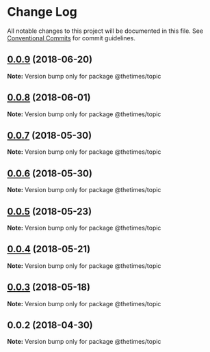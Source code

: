# Change Log

All notable changes to this project will be documented in this file.
See [Conventional Commits](https://conventionalcommits.org) for commit guidelines.

<a name="0.0.9"></a>
## [0.0.9](https://github.com/newsuk/times-xnative/compare/@thetimes/topic@0.0.8...@thetimes/topic@0.0.9) (2018-06-20)




**Note:** Version bump only for package @thetimes/topic

<a name="0.0.8"></a>
## [0.0.8](https://github.com/newsuk/times-xnative/compare/@thetimes/topic@0.0.7...@thetimes/topic@0.0.8) (2018-06-01)




**Note:** Version bump only for package @thetimes/topic

<a name="0.0.7"></a>
## [0.0.7](https://github.com/newsuk/times-xnative/compare/@thetimes/topic@0.0.6...@thetimes/topic@0.0.7) (2018-05-30)




**Note:** Version bump only for package @thetimes/topic

<a name="0.0.6"></a>
## [0.0.6](https://github.com/newsuk/times-xnative/compare/@thetimes/topic@0.0.5...@thetimes/topic@0.0.6) (2018-05-30)




**Note:** Version bump only for package @thetimes/topic

<a name="0.0.5"></a>
## [0.0.5](https://github.com/newsuk/times-xnative/compare/@thetimes/topic@0.0.4...@thetimes/topic@0.0.5) (2018-05-23)




**Note:** Version bump only for package @thetimes/topic

<a name="0.0.4"></a>
## [0.0.4](https://github.com/newsuk/times-xnative/compare/@thetimes/topic@0.0.3...@thetimes/topic@0.0.4) (2018-05-21)




**Note:** Version bump only for package @thetimes/topic

<a name="0.0.3"></a>
## [0.0.3](https://github.com/newsuk/times-xnative/compare/@thetimes/topic@0.0.2...@thetimes/topic@0.0.3) (2018-05-18)




**Note:** Version bump only for package @thetimes/topic

<a name="0.0.2"></a>
## 0.0.2 (2018-04-30)




**Note:** Version bump only for package @thetimes/topic
